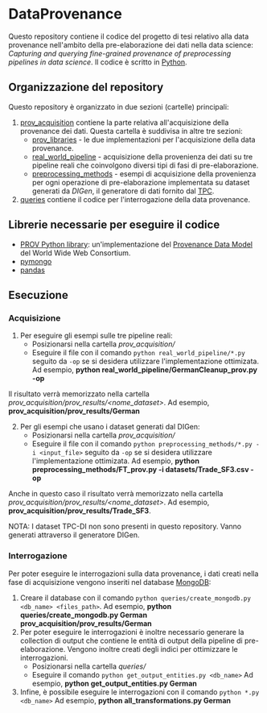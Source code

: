 # DataProvenance
Questo repository contiene il codice del progetto di tesi relativo alla data provenance nell'ambito della pre-elaborazione dei dati nella data science: *Capturing and querying fine-grained provenance of preprocessing pipelines in data science*.
Il codice è scritto in [Python](https://www.python.org/).

## Organizzazione del repository
Questo repository è organizzato in due sezioni (cartelle) principali:
1. [prov_acquisition](prov_acquisition/) contiene la parte relativa all'acquisizione della provenance dei dati. 
 Questa cartella è suddivisa in altre tre sezioni:
    * [prov_libraries](prov_acquisition/prov_libraries/) - le due implementazioni per l'acquisizione della data provenance. 
    * [real_world_pipeline](prov_acquisition/real_world_pipeline/) - acquisizione della provenienza dei dati su tre pipeline reali che coinvolgono diversi tipi di fasi di pre-elaborazione.
    * [preprocessing_methods](prov_acquisition/preprocessing_methods/) - esempi di acquisizione della provenienza per ogni operazione di pre-elaborazione implementata su dataset generati da *DIGen*, il generatore di dati fornito dal [TPC](http://www.tpc.org/tpcdi/).
2. [queries](queries/) contiene il codice per l'interrogazione della data provenance.

## Librerie necessarie per eseguire il codice

* [PROV Python library](https://pypi.org/project/prov/): un'implementazione del [Provenance Data Model](https://www.w3.org/TR/prov-dm/) del World Wide Web Consortium.
* [pymongo](https://pymongo.readthedocs.io/en/stable/)
* [pandas](https://pandas.pydata.org/)

## Esecuzione

### Acquisizione
1. Per eseguire gli esempi sulle tre pipeline reali:
    * Posizionarsi nella cartella *prov_acquisition/*
    * Eseguire il file con il comando `python real_world_pipeline/*.py` seguito da `-op` se si desidera utilizzare l'implementazione ottimizata.
    Ad esempio, **python real_world_pipeline/GermanCleanup_prov.py -op**
    
    
Il risultato verrà memorizzato nella cartella *prov_acquisition/prov_results/<nome_dataset>*.
Ad esempio, **prov_acquisition/prov_results/German**

2. Per gli esempi che usano i dataset generati dal DIGen:
    * Posizionarsi nella cartella *prov_acquisition/*
    * Eseguire il file con il comando `python preprocessing_methods/*.py -i <input_file>` seguito da `-op` se si desidera utilizzare l'implementazione ottimizata.
    Ad esempio, **python preprocessing_methods/FT_prov.py -i datasets/Trade_SF3.csv -op**
    
Anche in questo caso il risultato verrà memorizzato nella cartella *prov_acquisition/prov_results/<nome_dataset>*.
Ad esempio, **prov_acquisition/prov_results/Trade_SF3**.

NOTA: I dataset TPC-DI non sono presenti in questo repository. Vanno generati attraverso il generatore DIGen. 


### Interrogazione
Per poter eseguire le interrogazioni sulla data provenance, i dati creati nella fase di acquisizione vengono inseriti nel database [MongoDB](https://www.mongodb.com/):
1. Creare il database con il comando `python queries/create_mongodb.py <db_name> <files_path>`.
Ad esempio, **python queries/create_mongodb.py German prov_acquisition/prov_results/German**
2. Per poter eseguire le interrogazioni è inoltre necessario generare la collection di output che contiene le entità di output della pipeline di pre-elaborazione. Vengono inoltre creati degli indici per ottimizzare le interrogazioni. 
      * Posizionarsi nella cartella *queries/*
      * Eseguire il comando `python get_output_entities.py <db_name>`
      Ad esempio, **python get_output_entities.py German**
3. Infine, è possibile eseguire le interrogazioni con il comando `python *.py <db_name>`
      Ad esempio, **python all_transformations.py German**
      
